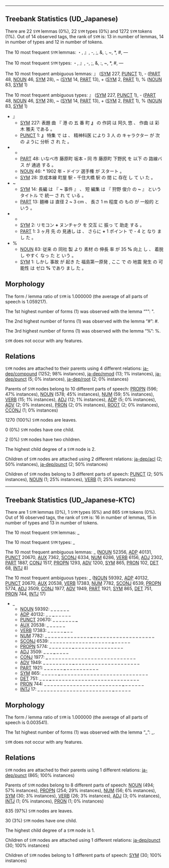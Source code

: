

--------------------------------------------------------------------------------

## Treebank Statistics (UD_Japanese)

There are 22 `SYM` lemmas (0%), 22 `SYM` types (0%) and 1272 `SYM` tokens (1%).
Out of 14 observed tags, the rank of `SYM` is: 13 in number of lemmas, 14 in number of types and 12 in number of tokens.

The 10 most frequent `SYM` lemmas: ・, 』, -, ;, &, :, ~, *, #, ―

The 10 most frequent `SYM` types:  ・, 』, -, ;, &, :, ~, *, #, ―

The 10 most frequent ambiguous lemmas: 』 ([SYM]() 227, [PUNCT]() 1), - ([PART]() 48, [NOUN]() 46, [SYM]() 28), ~ ([SYM]() 14, [PART]() 13), + ([SYM]() 2, [PART]() 1), % ([NOUN]() 83, [SYM]() 1)

The 10 most frequent ambiguous types:  』 ([SYM]() 227, [PUNCT]() 1), - ([PART]() 48, [NOUN]() 46, [SYM]() 28), ~ ([SYM]() 14, [PART]() 13), + ([SYM]() 2, [PART]() 1), % ([NOUN]() 83, [SYM]() 1)


* 』
  * [SYM]() 227: 表題 曲 『 港 の 五 番 町 <b>』</b> の 作詞 は 阿久 悠 、 作曲 は 彩木 雅夫 である 。
  * [PUNCT]() 1: <b>』</b> 特集 で は 、 精神科医 により 3 人 の キャラクター が 次 の ように 分析 さ れ た 。
* -
  * [PART]() 48: いなべ市 藤原町 坂本 <b>-</b> 同 市 藤原町 下野尻 を 以下 の 路線バス が 通過 する 。
  * [NOUN]() 46: * 1902 年 <b>-</b> ドイツ 選手権 が スタート 。
  * [SYM]() 28: 京成本線 町屋 駅 <b>-</b> 千住大橋 駅 の 間 に 存在 し て い た 。
* ~
  * [SYM]() 14: 長編 は 『 <b>~</b> 事件 』 、 短 編集 は 『 狩野 俊介 の <b>~</b> 』 という タイトル で 統一 さ れ て いる 。
  * [PART]() 13: 麺棒 は 直径 2 <b>~</b> 3 cm 、 長さ 1 m 程度 の もの が 一般的 と いう 。
* +
  * [SYM]() 2: リモコン <b>+</b> ヌンチャク を 交互 に 振っ て 助走 する 。
  * [PART]() 1: 3 ヶ月 先 の 見通し は 、 さらに <b>+</b> 1 ポイント で - 4 と なり まし た 。
* %
  * [NOUN]() 83: 従来 の 同社 製 より 素材 の 伸長 率 が 35 <b>%</b> 向上 し 、 着脱 し やすく なっ た と いう 。
  * [SYM]() 1: しかし 事故 が 起き た 福島第一原発 , ここ で の 地震 発生 の 可能性 は ゼロ <b>%</b> であり まし た 。

## Morphology

The form / lemma ratio of `SYM` is 1.000000 (the average of all parts of speech is 1.059217).

The 1st highest number of forms (1) was observed with the lemma “"”: ".

The 2nd highest number of forms (1) was observed with the lemma “#”: #.

The 3rd highest number of forms (1) was observed with the lemma “%”: %.

`SYM` does not occur with any features.


## Relations

`SYM` nodes are attached to their parents using 4 different relations: [ja-dep/compound]() (1252; 98% instances), [ja-dep/nmod]() (13; 1% instances), [ja-dep/punct]() (5; 0% instances), [ja-dep/root]() (2; 0% instances)

Parents of `SYM` nodes belong to 10 different parts of speech: [PROPN]() (596; 47% instances), [NOUN]() (578; 45% instances), [NUM]() (59; 5% instances), [VERB]() (15; 1% instances), [ADJ]() (12; 1% instances), [ADP]() (5; 0% instances), [ADV]() (2; 0% instances), [PRON]() (2; 0% instances), [ROOT]() (2; 0% instances), [CCONJ]() (1; 0% instances)

1270 (100%) `SYM` nodes are leaves.

0 (0%) `SYM` nodes have one child.

2 (0%) `SYM` nodes have two children.

The highest child degree of a `SYM` node is 2.

Children of `SYM` nodes are attached using 2 different relations: [ja-dep/acl]() (2; 50% instances), [ja-dep/punct]() (2; 50% instances)

Children of `SYM` nodes belong to 3 different parts of speech: [PUNCT]() (2; 50% instances), [NOUN]() (1; 25% instances), [VERB]() (1; 25% instances)



--------------------------------------------------------------------------------

## Treebank Statistics (UD_Japanese-KTC)

There are 1 `SYM` lemmas (0%), 1 `SYM` types (6%) and 865 `SYM` tokens (0%).
Out of 16 observed tags, the rank of `SYM` is: 16 in number of lemmas, 15 in number of types and 13 in number of tokens.

The 10 most frequent `SYM` lemmas: _

The 10 most frequent `SYM` types:  _

The 10 most frequent ambiguous lemmas: _ ([NOUN]() 52356, [ADP]() 40131, [PUNCT]() 20670, [AUX]() 7362, [SCONJ]() 6334, [NUM]() 6286, [VERB]() 6156, [ADJ]() 2302, [PART]() 1887, [CONJ]() 1517, [PROPN]() 1293, [ADV]() 1200, [SYM]() 865, [PRON]() 102, [DET]() 68, [INTJ]() 8)

The 10 most frequent ambiguous types:  _ ([NOUN]() 59392, [ADP]() 40132, [PUNCT]() 20670, [AUX]() 20538, [VERB]() 17383, [NUM]() 7782, [SCONJ]() 6539, [PROPN]() 5774, [ADJ]() 3509, [CONJ]() 1977, [ADV]() 1949, [PART]() 1921, [SYM]() 865, [DET]() 751, [PRON]() 744, [INTJ]() 17)


* _
  * [NOUN]() 59392: <b>_</b> <b>_</b> _ _ _ _ _ _
  * [ADP]() 40132: _ _ <b>_</b> _ _ _ _ _
  * [PUNCT]() 20670: _ _ _ _ _ _ _ <b>_</b>
  * [AUX]() 20538: _ _ _ _ <b>_</b> _ <b>_</b> _
  * [VERB]() 17383: _ _ _ _ _ <b>_</b> _ _
  * [NUM]() 7782: _ _ _ _ _ _ _ _ _ _ _ _ _ _ <b>_</b> _ _ _ _ _ _ _ _ _ _ _ _ _ _ _ _ _ _ _
  * [SCONJ]() 6539: _ _ _ _ _ _ _ _ _ _ _ _ _ _ _ _ _ _ _ <b>_</b> _ _ _ _ _
  * [PROPN]() 5774: <b>_</b> _ _ _ _ <b>_</b> _ _ _ <b>_</b> _ _ _ _ _ _ _ _ _ _ _ _ _ _ _
  * [ADJ]() 3509: _ _ _ <b>_</b> _ _ _ _
  * [CONJ]() 1977: <b>_</b> _ _ _ _ _ _ _ _ _ _ _ _ _ _ _ _ _ _ _ _ _ _ _ _ _ _ _
  * [ADV]() 1949: _ _ _ _ _ _ _ _ _ <b>_</b> _ _ _ _ _ _ _ _ _ _ _ _ _ _ _ _ _ _ _ _
  * [PART]() 1921: _ _ _ _ _ _ <b>_</b> _ _ _ _ _ _ _ _ _ _
  * [SYM]() 865: _ _ _ _ _ <b>_</b> _ _ _ _ _ _ _ _ _ _ _ _ _ _ _ _ _ _ _ _ _ _ _ _ _ _ _
  * [DET]() 751: _ _ _ <b>_</b> _ _ _ _ _ _ _ _ _ _ _ _ _ _ _ _ _ _ _ _ _ _ _ _ _ _ _
  * [PRON]() 744: _ _ _ _ _ _ _ _ _ _ _ _ _ _ _ _ _ _ _ _ _ _ _ _ <b>_</b> _ _ _ _ _ _
  * [INTJ]() 17: _ _ _ _ _ _ _ _ _ _ _ _ _ _ _ _ _ _ _ _ _ _ _ <b>_</b> _ _ _ _ _

## Morphology

The form / lemma ratio of `SYM` is 1.000000 (the average of all parts of speech is 0.003541).

The 1st highest number of forms (1) was observed with the lemma “_”: _.

`SYM` does not occur with any features.


## Relations

`SYM` nodes are attached to their parents using 1 different relations: [ja-dep/punct]() (865; 100% instances)

Parents of `SYM` nodes belong to 8 different parts of speech: [NOUN]() (494; 57% instances), [PROPN]() (254; 29% instances), [NUM]() (56; 6% instances), [SYM]() (30; 3% instances), [VERB]() (26; 3% instances), [ADJ]() (3; 0% instances), [INTJ]() (1; 0% instances), [PRON]() (1; 0% instances)

835 (97%) `SYM` nodes are leaves.

30 (3%) `SYM` nodes have one child.

The highest child degree of a `SYM` node is 1.

Children of `SYM` nodes are attached using 1 different relations: [ja-dep/punct]() (30; 100% instances)

Children of `SYM` nodes belong to 1 different parts of speech: [SYM]() (30; 100% instances)

